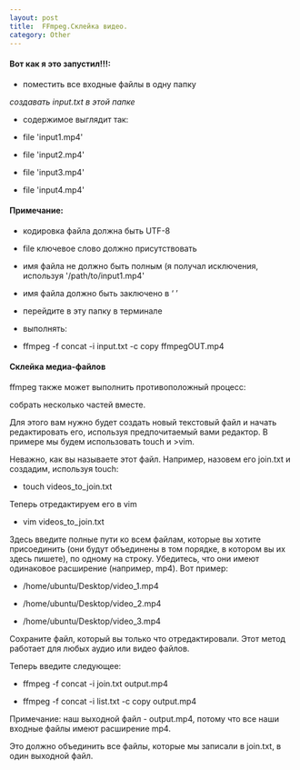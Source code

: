 ```yaml
---
layout: post
title:  FFmpeg.Склейка видео.
category: Other
---
```


#### Вот как я это запустил!!!:

- поместить все входные файлы в одну папку

*создавать input.txt в этой папке*

* содержимое выглядит так:

- file 'input1.mp4'

- file 'input2.mp4'

- file 'input3.mp4'

- file 'input4.mp4'

#### Примечание:

-  кодировка файла должна быть UTF-8

-  file ключевое слово должно присутствовать

-  имя файла не должно быть полным (я получал исключения, используя '/path/to/input1.mp4'

- имя файла должно быть заключено в ‘ ’

- перейдите в эту папку в терминале

- выполнять:

- ffmpeg -f concat -i input.txt -c copy ffmpegOUT.mp4

#### Склейка медиа-файлов

ffmpeg также может выполнить противоположный процесс: 

собрать несколько частей вместе.

Для этого вам нужно будет создать новый текстовый файл и начать редактировать его, используя предпочитаемый вами редактор. В примере мы будем использовать touch и >vim.

Неважно, как вы называете этот файл. Например, назовем его join.txt и создадим, используя touch:

- touch videos_to_join.txt

Теперь отредактируем его в vim

- vim videos_to_join.txt

Здесь введите полные пути ко всем файлам, которые вы хотите присоединить (они будут объединены в том порядке, в котором вы их здесь пишете), по одному на строку. Убедитесь, что они имеют одинаковое расширение (например, mp4). Вот пример:

- /home/ubuntu/Desktop/video_1.mp4

- /home/ubuntu/Desktop/video_2.mp4

- /home/ubuntu/Desktop/video_3.mp4

Сохраните файл, который вы только что отредактировали. Этот метод работает для любых аудио или видео файлов.

Теперь введите следующее:

- ffmpeg -f concat -i join.txt output.mp4

- ffmpeg -f concat -i list.txt -c copy output.mp4

Примечание: наш выходной файл - output.mp4, потому что все наши входные файлы имеют расширение mp4.

Это должно объединить все файлы, которые мы записали в join.txt, в один выходной файл.

